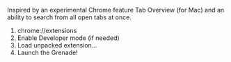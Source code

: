 Inspired by an experimental Chrome feature Tab Overview (for Mac) and an ability to search from all open tabs at once.

1. chrome://extensions
2. Enable Developer mode (if needed)
3. Load unpacked extension...
4. Launch the Grenade!
